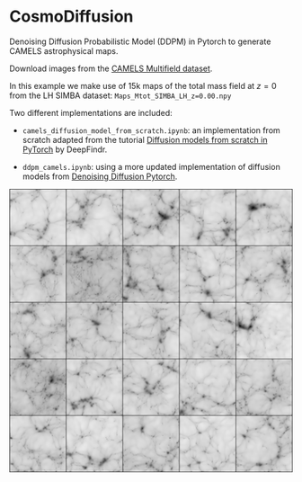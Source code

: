 # CosmoDiffusion

Denoising Diffusion Probabilistic Model (DDPM) in Pytorch to generate CAMELS astrophysical maps.

Download images from the [CAMELS Multifield dataset](https://camels-multifield-dataset.readthedocs.io/en/latest/access.html).

In this example we make use of 15k maps of the total mass field at $z=0$ from the LH SIMBA dataset: `Maps_Mtot_SIMBA_LH_z=0.00.npy`

Two different implementations are included:

- `camels_diffusion_model_from_scratch.ipynb`: an implementation from scratch adapted from the tutorial [Diffusion models from scratch in PyTorch](https://www.youtube.com/watch?v=a4Yfz2FxXiY) by DeepFindr.

- `ddpm_camels.ipynb`: using a more updated implementation of diffusion models from [Denoising Diffusion Pytorch](https://github.com/lucidrains/denoising-diffusion-pytorch).

![Sampled images from diffusion model](camels_diffusion.png)
